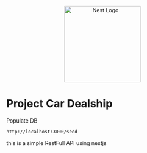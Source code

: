 <p align="center">
  <a href="http://nestjs.com/" target="blank"><img src="https://nestjs.com/img/logo-small.svg" width="200" alt="Nest Logo" /></a>
</p>

# Project Car Dealship

Populate DB
```
http://localhost:3000/seed
```

this is a simple RestFull API using nestjs
